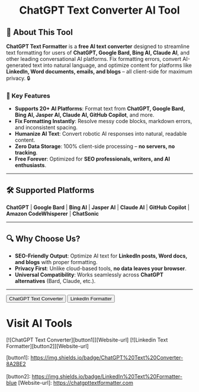 <div id="header" align="center">
  <h1>ChatGPT Text Converter AI Tool</h1>
</div>


## 🚀 About This Tool  
**ChatGPT Text Formatter** is a **free AI text converter** designed to streamline text formatting for users of **ChatGPT, Google Bard, Bing AI, Claude AI**, and other leading conversational AI platforms. Fix formatting errors, convert AI-generated text into natural language, and optimize content for platforms like **LinkedIn, Word documents, emails, and blogs** – all client-side for maximum privacy. 🔒

### 🌟 Key Features  
- **Supports 20+ AI Platforms**: Format text from **ChatGPT, Google Bard, Bing AI, Jasper AI, Claude AI, GitHub Copilot**, and more.  
- **Fix Formatting Instantly**: Resolve messy code blocks, markdown errors, and inconsistent spacing.  
- **Humanize AI Text**: Convert robotic AI responses into natural, readable content.  
- **Zero Data Storage**: 100% client-side processing – **no servers, no tracking**.  
- **Free Forever**: Optimized for **SEO professionals, writers, and AI enthusiasts**.  

---

## 🛠️ Supported Platforms  
**ChatGPT** | **Google Bard** | **Bing AI** | **Jasper AI** | **Claude AI** | **GitHub Copilot** | **Amazon CodeWhisperer** | **ChatSonic**  

---

## 🔍 Why Choose Us?  
- **SEO-Friendly Output**: Optimize AI text for **LinkedIn posts, Word docs, and blogs** with proper formatting.  
- **Privacy First**: Unlike cloud-based tools, **no data leaves your browser**.  
- **Universal Compatibility**: Works seamlessly across **ChatGPT alternatives** (Bard, Claude, etc.).  

---


<div class="converter-btns">
  <button class="converter-btn chatgpt-btn" onclick="window.location.href='https://chatgpttextformatter.com'">
    ChatGPT Text Converter
  </button>
  
  <button class="converter-btn linkedin-btn" onclick="window.location.href='https://chatgpttextformatter.com/linkedin-formatter'">
    LinkedIn Formatter
  </button>
</div>

# Visit AI Tools

 [![ChatGPT Text Converter][button1]][Website-url]
 [![Linkedin Text Formatter][button2]][Website-url]
  
[button1]: https://img.shields.io/badge/ChatGPT%20Text%20Converter-8A2BE2 </br></br>
[button2]: https://img.shields.io/badge/LinkedIn%20Text%20Formatter-blue
[Website-url]: https://chatgpttextformatter.com




